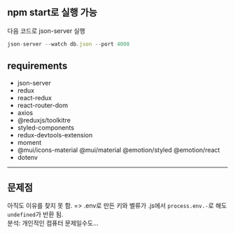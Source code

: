 ## npm start로 실행 가능

다음 코드로 json-server 실행

```js
json-server --watch db.json --port 4000
```

## requirements

- json-server
- redux
- react-redux
- react-router-dom
- axios
- @reduxjs/toolkitre
- styled-components
- redux-devtools-extension
- moment
- @mui/icons-material @mui/material @emotion/styled @emotion/react
- dotenv

---

## 문제점

아직도 이유를 찾지 못 함.
=> .env로 만든 키와 벨류가 .js에서 `process.env.-`로 해도 `undefined`가 반환 됨.
<br>분석: 개인적인 컴퓨터 문제일수도...
